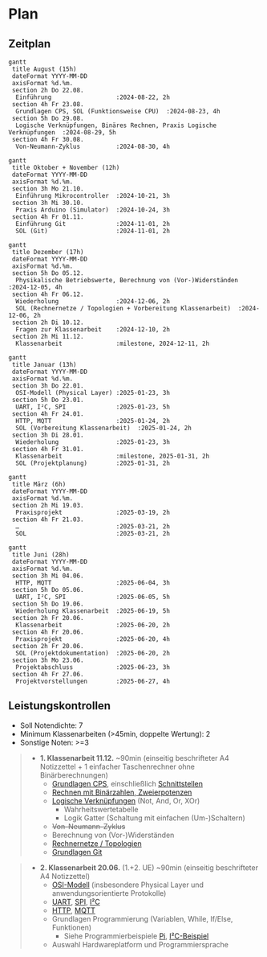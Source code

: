 # Plan

## Zeitplan

```mermaid
gantt
 title August (15h)
 dateFormat YYYY-MM-DD
 axisFormat %d.%m.
 section 2h Do 22.08.
  Einführung                  :2024-08-22, 2h
 section 4h Fr 23.08.
  Grundlagen CPS, SOL (Funktionsweise CPU)  :2024-08-23, 4h
 section 5h Do 29.08.
  Logische Verknüpfungen, Binäres Rechnen, Praxis Logische Verknüpfungen  :2024-08-29, 5h
 section 4h Fr 30.08.
  Von-Neumann-Zyklus          :2024-08-30, 4h
```
```mermaid
gantt
 title Oktober + November (12h)
 dateFormat YYYY-MM-DD
 axisFormat %d.%m.
 section 3h Mo 21.10.
  Einführung Mikrocontroller  :2024-10-21, 3h
 section 3h Mi 30.10.
  Praxis Arduino (Simulator)  :2024-10-24, 3h
 section 4h Fr 01.11.
  Einführung Git              :2024-11-01, 2h
  SOL (Git)                   :2024-11-01, 2h
```
```mermaid
gantt
 title Dezember (17h)
 dateFormat YYYY-MM-DD
 axisFormat %d.%m.
 section 5h Do 05.12.
  Physikalische Betriebswerte, Berechnung von (Vor-)Widerständen  :2024-12-05, 4h
 section 4h Fr 06.12.
  Wiederholung                :2024-12-06, 2h
  SOL (Rechnernetze / Topologien + Vorbereitung Klassenarbeit)  :2024-12-06, 2h
 section 2h Di 10.12.
  Fragen zur Klassenarbeit    :2024-12-10, 2h
 section 2h Mi 11.12.
  Klassenarbeit               :milestone, 2024-12-11, 2h
```
```mermaid
gantt
 title Januar (13h)
 dateFormat YYYY-MM-DD
 axisFormat %d.%m.
 section 3h Do 22.01.
  OSI-Modell (Physical Layer) :2025-01-23, 3h
 section 5h Do 23.01.
  UART, I²C, SPI              :2025-01-23, 5h
 section 4h Fr 24.01.
  HTTP, MQTT                  :2025-01-24, 2h
  SOL (Vorbereitung Klassenarbeit)  :2025-01-24, 2h
 section 3h Di 28.01.
  Wiederholung                :2025-01-23, 3h
 section 4h Fr 31.01.
  Klassenarbeit               :milestone, 2025-01-31, 2h
  SOL (Projektplanung)        :2025-01-31, 2h
```
```mermaid
gantt
 title März (6h)
 dateFormat YYYY-MM-DD
 axisFormat %d.%m.
 section 2h Mi 19.03.
  Praxisprojekt               :2025-03-19, 2h
 section 4h Fr 21.03.
  …                           :2025-03-21, 2h
  SOL                         :2025-03-21, 2h
```
```mermaid
gantt
 title Juni (28h)
 dateFormat YYYY-MM-DD
 axisFormat %d.%m.
 section 3h Mi 04.06.
  HTTP, MQTT                  :2025-06-04, 3h
 section 5h Do 05.06.
  UART, I²C, SPI              :2025-06-05, 5h
 section 5h Do 19.06.
  Wiederholung Klassenarbeit  :2025-06-19, 5h
 section 2h Fr 20.06.
  Klassenarbeit               :2025-06-20, 2h
 section 4h Fr 20.06.
  Praxisprojekt               :2025-06-20, 4h
 section 2h Fr 20.06.
  SOL (Projektdokumentation)  :2025-06-20, 2h
 section 3h Mo 23.06.
  Projektabschluss            :2025-06-23, 3h
 section 4h Fr 27.06.
  Projektvorstellungen        :2025-06-27, 4h
```

## Leistungskontrollen

* Soll Notendichte: 7 
* Minimum Klassenarbeiten (>45min, doppelte Wertung): 2
* Sonstige Noten: >=3

> * **1. Klassenarbeit 11.12.** ~90min (einseitig beschrifteter A4 Notizzettel + 1 einfacher Taschenrechner ohne Binärberechnungen)
>   * [Grundlagen CPS](grundlagen.md), einschließlich [Schnittstellen](schnittstellen.md)
>   * [Rechnen mit Binärzahlen, Zweierpotenzen](binary.md)
>   * [Logische Verknüpfungen](./prozessor.md#Logikgatter) (Not, And, Or, XOr)
>     * Wahrheitswertetabelle
>     * Logik Gatter (Schaltung mit einfachen (Um-)Schaltern)
>   * ~~Von-Neumann-Zyklus~~
>   * Berechnung von (Vor-)Widerständen
>   * [Rechnernetze / Topologien](rechnernetze.md)
>   * [Grundlagen Git](./git.md)

> * **2. Klassenarbeit 20.06.** (1.+2. UE) ~90min (einseitig beschrifteter A4 Notizzettel)
>   * [OSI-Modell](osi.md) (insbesondere Physical Layer und anwendungsorientierte Protokolle)
>   * [UART](bituebertragung.md#uart), [SPI](rechnernetze.md#spi), [I²C](rechnernetze.md#i²c)
>   * [HTTP](http.md), [MQTT](mqtt.md)
>   * Grundlagen Programmierung (Variablen, While, If/Else, Funktionen)
>     * Siehe Programmierbeispiele [Pi](pi.md), [I²C-Beispiel](rechnernetze.md#i²c)
>   * Auswahl Hardwareplatform und Programmiersprache
